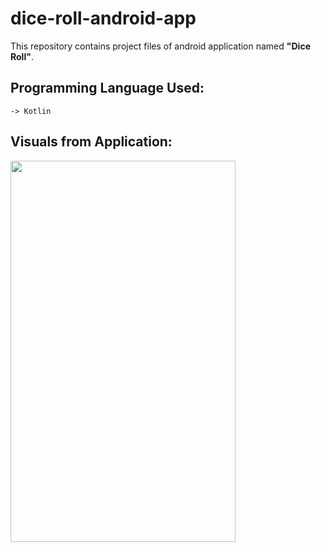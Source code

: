 # dice-roll-android-app
This repository contains project files of android application named __"Dice Roll"__.

## Programming Language Used:
```
-> Kotlin
```

## Visuals from Application:
<img src="https://user-images.githubusercontent.com/93377842/142899703-c17e0aba-cb5e-430a-ad0a-5543a2e2faa9.jpg" width="360" height="610" />
